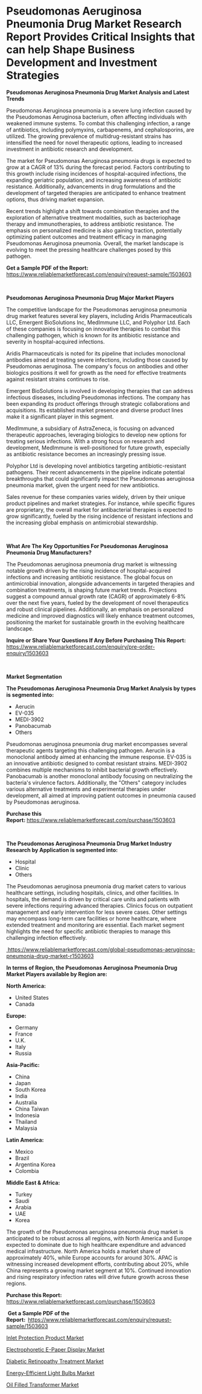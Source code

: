 <p><h1>Pseudomonas Aeruginosa Pneumonia Drug Market Research Report Provides Critical Insights that can help Shape Business Development and Investment Strategies</h1></p><p><strong>Pseudomonas Aeruginosa Pneumonia Drug Market Analysis and Latest Trends</strong></p>
<p><p>Pseudomonas Aeruginosa pneumonia is a severe lung infection caused by the Pseudomonas Aeruginosa bacterium, often affecting individuals with weakened immune systems. To combat this challenging infection, a range of antibiotics, including polymyxins, carbapenems, and cephalosporins, are utilized. The growing prevalence of multidrug-resistant strains has intensified the need for novel therapeutic options, leading to increased investment in antibiotic research and development.</p><p>The market for Pseudomonas Aeruginosa pneumonia drugs is expected to grow at a CAGR of 13% during the forecast period. Factors contributing to this growth include rising incidences of hospital-acquired infections, the expanding geriatric population, and increasing awareness of antibiotic resistance. Additionally, advancements in drug formulations and the development of targeted therapies are anticipated to enhance treatment options, thus driving market expansion.</p><p>Recent trends highlight a shift towards combination therapies and the exploration of alternative treatment modalities, such as bacteriophage therapy and immunotherapies, to address antibiotic resistance. The emphasis on personalized medicine is also gaining traction, potentially optimizing patient outcomes and treatment efficacy in managing Pseudomonas Aeruginosa pneumonia. Overall, the market landscape is evolving to meet the pressing healthcare challenges posed by this pathogen.</p></p>
<p><strong>Get a Sample PDF of the Report:&nbsp;</strong> <a href="https://www.reliablemarketforecast.com/enquiry/request-sample/1503603?utm_campaign=1108&utm_medium=2&utm_source=Github&utm_content=ia&utm_term=27092024&utm_id=pseudomonas-aeruginosa-pneumonia-drug">https://www.reliablemarketforecast.com/enquiry/request-sample/1503603</a></p>
<p>&nbsp;</p>
<p><strong>Pseudomonas Aeruginosa Pneumonia Drug Major Market Players</strong></p>
<p><p>The competitive landscape for the Pseudomonas aeruginosa pneumonia drug market features several key players, including Aridis Pharmaceuticals LLC, Emergent BioSolutions Inc, MedImmune LLC, and Polyphor Ltd. Each of these companies is focusing on innovative therapies to combat this challenging pathogen, which is known for its antibiotic resistance and severity in hospital-acquired infections.</p><p>Aridis Pharmaceuticals is noted for its pipeline that includes monoclonal antibodies aimed at treating severe infections, including those caused by Pseudomonas aeruginosa. The company's focus on antibodies and other biologics positions it well for growth as the need for effective treatments against resistant strains continues to rise.</p><p>Emergent BioSolutions is involved in developing therapies that can address infectious diseases, including Pseudomonas infections. The company has been expanding its product offerings through strategic collaborations and acquisitions. Its established market presence and diverse product lines make it a significant player in this segment.</p><p>MedImmune, a subsidiary of AstraZeneca, is focusing on advanced therapeutic approaches, leveraging biologics to develop new options for treating serious infections. With a strong focus on research and development, MedImmune is well-positioned for future growth, especially as antibiotic resistance becomes an increasingly pressing issue.</p><p>Polyphor Ltd is developing novel antibiotics targeting antibiotic-resistant pathogens. Their recent advancements in the pipeline indicate potential breakthroughs that could significantly impact the Pseudomonas aeruginosa pneumonia market, given the urgent need for new antibiotics.</p><p>Sales revenue for these companies varies widely, driven by their unique product pipelines and market strategies. For instance, while specific figures are proprietary, the overall market for antibacterial therapies is expected to grow significantly, fueled by the rising incidence of resistant infections and the increasing global emphasis on antimicrobial stewardship.</p></p>
<p>&nbsp;</p>
<p><strong>What Are The Key Opportunities For Pseudomonas Aeruginosa Pneumonia Drug Manufacturers?</strong></p>
<p><p>The Pseudomonas aeruginosa pneumonia drug market is witnessing notable growth driven by the rising incidence of hospital-acquired infections and increasing antibiotic resistance. The global focus on antimicrobial innovation, alongside advancements in targeted therapies and combination treatments, is shaping future market trends. Projections suggest a compound annual growth rate (CAGR) of approximately 6-8% over the next five years, fueled by the development of novel therapeutics and robust clinical pipelines. Additionally, an emphasis on personalized medicine and improved diagnostics will likely enhance treatment outcomes, positioning the market for sustainable growth in the evolving healthcare landscape.</p></p>
<p><strong>Inquire or Share Your Questions If Any Before Purchasing This Report:</strong> <a href="https://www.reliablemarketforecast.com/enquiry/pre-order-enquiry/1503603?utm_campaign=1108&utm_medium=2&utm_source=Github&utm_content=ia&utm_term=27092024&utm_id=pseudomonas-aeruginosa-pneumonia-drug">https://www.reliablemarketforecast.com/enquiry/pre-order-enquiry/1503603</a></p>
<p>&nbsp;</p>
<p><strong>Market Segmentation</strong></p>
<p><strong>The Pseudomonas Aeruginosa Pneumonia Drug Market Analysis by types is segmented into:</strong></p>
<p><ul><li>Aerucin</li><li>EV-035</li><li>MEDI-3902</li><li>Panobacumab</li><li>Others</li></ul></p>
<p><p>Pseudomonas aeruginosa pneumonia drug market encompasses several therapeutic agents targeting this challenging pathogen. Aerucin is a monoclonal antibody aimed at enhancing the immune response. EV-035 is an innovative antibiotic designed to combat resistant strains. MEDI-3902 combines multiple mechanisms to inhibit bacterial growth effectively. Panobacumab is another monoclonal antibody focusing on neutralizing the bacteria's virulence factors. Additionally, the "Others" category includes various alternative treatments and experimental therapies under development, all aimed at improving patient outcomes in pneumonia caused by Pseudomonas aeruginosa.</p></p>
<p><strong>Purchase this Report:&nbsp;</strong><a href="https://www.reliablemarketforecast.com/purchase/1503603?utm_campaign=1108&utm_medium=2&utm_source=Github&utm_content=ia&utm_term=27092024&utm_id=pseudomonas-aeruginosa-pneumonia-drug">https://www.reliablemarketforecast.com/purchase/1503603</a></p>
<p>&nbsp;</p>
<p><strong>The Pseudomonas Aeruginosa Pneumonia Drug Market Industry Research by Application is segmented into:</strong></p>
<p><ul><li>Hospital</li><li>Clinic</li><li>Others</li></ul></p>
<p><p>The Pseudomonas aeruginosa pneumonia drug market caters to various healthcare settings, including hospitals, clinics, and other facilities. In hospitals, the demand is driven by critical care units and patients with severe infections requiring advanced therapies. Clinics focus on outpatient management and early intervention for less severe cases. Other settings may encompass long-term care facilities or home healthcare, where extended treatment and monitoring are essential. Each market segment highlights the need for specific antibiotic therapies to manage this challenging infection effectively.</p></p>
<p><a href="https://www.reliablemarketforecast.com/global-pseudomonas-aeruginosa-pneumonia-drug-market-r1503603?utm_campaign=1108&utm_medium=2&utm_source=Github&utm_content=ia&utm_term=27092024&utm_id=pseudomonas-aeruginosa-pneumonia-drug">&nbsp;https://www.reliablemarketforecast.com/global-pseudomonas-aeruginosa-pneumonia-drug-market-r1503603</a></p>
<p><strong>In terms of Region, the Pseudomonas Aeruginosa Pneumonia Drug Market Players available by Region are:</strong></p>
<p>
    <p> <strong> North America: </strong>
        <ul>
            <li>United States</li>
            <li>Canada</li>
        </ul>
        </p> 
    <p> <strong> Europe: </strong>
        <ul>
            <li>Germany</li>
            <li>France</li>
            <li>U.K.</li>
            <li>Italy</li>
            <li>Russia</li>
        </ul>
        </p> 
    <p> <strong> Asia-Pacific: </strong>
        <ul>
            <li>China</li>
            <li>Japan</li>
            <li>South Korea</li>
            <li>India</li>
            <li>Australia</li>
            <li>China Taiwan</li>
            <li>Indonesia</li>
            <li>Thailand</li>
            <li>Malaysia</li>
        </ul>
        </p> 
    <p> <strong> Latin America: </strong>
        <ul>
            <li>Mexico</li>
            <li>Brazil</li>
            <li>Argentina Korea</li>
            <li>Colombia</li>
        </ul>
        </p> 
    <p> <strong> Middle East & Africa: </strong>
        <ul>
            <li>Turkey</li>
            <li>Saudi</li>
            <li>Arabia</li>
            <li>UAE</li>
            <li>Korea</li>
        </ul>
    </p>
    </p>
<p><p>The growth of the Pseudomonas aeruginosa pneumonia drug market is anticipated to be robust across all regions, with North America and Europe expected to dominate due to high healthcare expenditure and advanced medical infrastructure. North America holds a market share of approximately 40%, while Europe accounts for around 30%. APAC is witnessing increased development efforts, contributing about 20%, while China represents a growing market segment at 10%. Continued innovation and rising respiratory infection rates will drive future growth across these regions.</p></p>
<p><strong>Purchase this Report: </strong><a href="https://www.reliablemarketforecast.com/purchase/1503603?utm_campaign=1108&utm_medium=2&utm_source=Github&utm_content=ia&utm_term=27092024&utm_id=pseudomonas-aeruginosa-pneumonia-drug">https://www.reliablemarketforecast.com/purchase/1503603</a></p>
<p>&nbsp;<strong>Get a Sample PDF of the Report:&nbsp;&nbsp;</strong><a href="https://www.reliablemarketforecast.com/enquiry/request-sample/1503603?utm_campaign=1108&utm_medium=2&utm_source=Github&utm_content=ia&utm_term=27092024&utm_id=pseudomonas-aeruginosa-pneumonia-drug">https://www.reliablemarketforecast.com/enquiry/request-sample/1503603</a></p>
<p><strong></strong></p>
<p><p><a href="https://issuu.com/reportprime-2/docs/inlet-protection-product-market-siz_6a5b17ae922ec0?utm_campaign=1108&utm_medium=2&utm_source=Github&utm_content=ia&utm_term=27092024&utm_id=pseudomonas-aeruginosa-pneumonia-drug">Inlet Protection Product Market</a></p><p><a href="https://github.com/ardellegief/Market-Research-Report-List-1/blob/main/electrophoretic-e-paper-display-market.md?utm_campaign=1108&utm_medium=2&utm_source=Github&utm_content=ia&utm_term=27092024&utm_id=pseudomonas-aeruginosa-pneumonia-drug">Electrophoretic E-Paper Display Market</a></p><p><a href="https://www.linkedin.com/pulse/diabetic-retinopathy-treatment-market-growth-outlook-from-kgzvf?trackingId=54wsHCFDRuGvjhw0M%2F%2Fjfg%3D%3D&utm_campaign=1108&utm_medium=2&utm_source=Github&utm_content=ia&utm_term=27092024&utm_id=pseudomonas-aeruginosa-pneumonia-drug">Diabetic Retinopathy Treatment Market</a></p><p><a href="https://issuu.com/reportprime-2/docs/energy-efficient-light-bulbs-market_3634eda53e1391?utm_campaign=1108&utm_medium=2&utm_source=Github&utm_content=ia&utm_term=27092024&utm_id=pseudomonas-aeruginosa-pneumonia-drug">Energy-Efficient Light Bulbs Market</a></p><p><a href="https://www.linkedin.com/pulse/oil-filled-transformer-market-report-product-type-10kv10-100kv100-500kv500-1000kv-wyhfc?utm_campaign=1108&utm_medium=2&utm_source=Github&utm_content=ia&utm_term=27092024&utm_id=pseudomonas-aeruginosa-pneumonia-drug">Oil Filled Transformer Market</a></p></p>